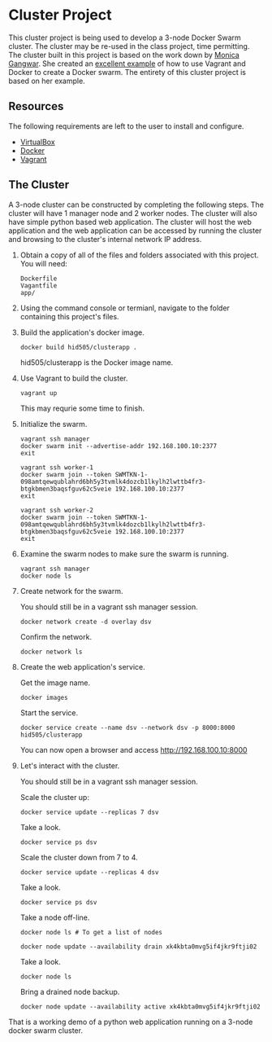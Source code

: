 # Cluster Project

This cluster project is being used to develop a 3-node Docker Swarm cluster.  The cluster may be re-used in the class project, time permitting.  The cluster 
built in this project is based on the work down by [Monica Gangwar](https://github.com/monicagangwar).  She created an [excellent example](https://github.com/monicagangwar/docker-swarm-vagrant) of how to use Vagrant and Docker to create a Docker swarm.  The entirety of this cluster project is based 
on her example.

## Resources

The following requirements are left to the user to install and configure.  
* [VirtualBox](https://www.virtualbox.org/)  
* [Docker](https://www.docker.com)  
* [Vagrant](https://www.vagrantup.com/)  

## The Cluster
A 3-node cluster can be constructed by completing the following steps.  The cluster will have 1 manager node and 2 worker nodes.  The cluster will also have  simple 
python based web application.  The cluster will host the web application and the web application can be accessed by running the cluster and browsing to the cluster's 
internal network IP address.

1. Obtain a copy of all of the files and folders associated with this project.  You will need:  

    ```
    Dockerfile  
    Vagantfile  
    app/  
    ```

1. Using the command console or termianl, navigate to the folder containing this project's files.

2. Build the application's docker image.  

    ```
    docker build hid505/clusterapp .
    ```  
    hid505/clusterapp is the Docker image name.  

3. Use Vagrant to build the cluster.  

    ```
    vagrant up
    ```
    This may requrie some time to finish.  

5. Initialize the swarm.  

    ```
    vagrant ssh manager
    docker swarm init --advertise-addr 192.168.100.10:2377
    exit

    vagrant ssh worker-1
    docker swarm join --token SWMTKN-1-098amtqewqublahrd6bh5y3tvmlk4dozcb1lkylh2lwttb4fr3-btgkbmen3baqsfguv62c5veie 192.168.100.10:2377
    exit

    vagrant ssh worker-2
    docker swarm join --token SWMTKN-1-098amtqewqublahrd6bh5y3tvmlk4dozcb1lkylh2lwttb4fr3-btgkbmen3baqsfguv62c5veie 192.168.100.10:2377
    exit
    ```  
6. Examine the swarm nodes to make sure the swarm is running.  

    ```
    vagrant ssh manager
    docker node ls
    ```  

7. Create network for the swarm.  

    You should still be in a vagrant ssh manager session.  

    ```
    docker network create -d overlay dsv
    ```  
    
    Confirm the network.  

    ```
    docker network ls  
    ```  
8. Create the web application's service.  

    Get the image name.  
    ```
    docker images
    ```  

    Start the service.  
    ```
    docker service create --name dsv --network dsv -p 8000:8000 hid505/clusterapp
    ```  

    You can now open a browser and access http://192.168.100.10:8000  

9. Let's interact with the cluster.  

    You should still be in a vagrant ssh manager session.  
    
    Scale the cluster up:

    ```
    docker service update --replicas 7 dsv

    ```  
    Take a look.  
    ```
    docker service ps dsv
    ```  

    Scale the cluster down from 7 to 4.  

    ```
    docker service update --replicas 4 dsv    
    ```  
    Take a look.  
    
    ```
    docker service ps dsv
    ```  

    Take a node off-line.  

    ```
    docker node ls # To get a list of nodes

    docker node update --availability drain xk4kbta0mvg5if4jkr9ftji02
    ```  

    Take a look.  

    ```
    docker node ls
    ```  

    Bring a drained node backup.  

    ```
    docker node update --availability active xk4kbta0mvg5if4jkr9ftji02
    ```  

That is a working demo of a python web application running on a 3-node docker swarm cluster.  
